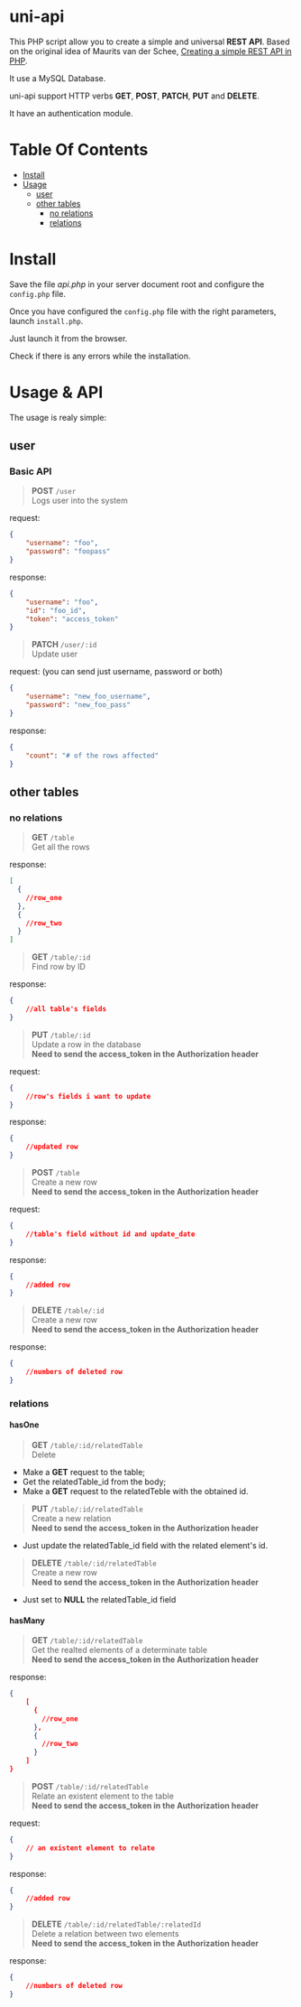 # uni-api
This PHP script allow you to create a simple and universal **REST API**. Based on the
original idea of Maurits van der Schee, 
[Creating a simple REST API in PHP](https://www.leaseweb.com/labs/2015/10/creating-a-simple-rest-api-in-php/ "Creating a simple REST API in PHP").

It use a MySQL Database.

uni-api support HTTP verbs **GET**, **POST**, **PATCH**, **PUT** and **DELETE**.

It have an authentication module.

# Table Of Contents
- [Install](#install)
- [Usage](#usage--api)
	- [user](#user)
	- [other tables](#other-tables)
        - [no relations](#hasone)
        - [relations](#hasmany)

# Install

Save the file *api.php* in your server document root and configure the `config.php` file.

Once you have configured the `config.php` file with the right parameters, launch `install.php`.

Just launch it from the browser.

Check if there is any errors while the installation.

# Usage & API
The usage is realy simple:

## user

### Basic API

> **POST** ```/user``` <br>
Logs user into the system <br>

request: 
```json
{ 
    "username": "foo",
    "password": "foopass"
}
```
response:
```json
{ 
    "username": "foo",
    "id": "foo_id",
    "token": "access_token"
}
```


> **PATCH** ```/user/:id``` <br>
Update user <br>

request: (you can send just username, password or both)
```json
{ 
    "username": "new_foo_username",
    "password": "new_foo_pass"
}
```
response:
```json
{ 
    "count": "# of the rows affected"
}
```

## other tables

### no relations

> **GET** ```/table``` <br>
Get all the rows <br>

response:
```json
[
  { 
    //row_one
  },
  { 
    //row_two
  }
]
```



> **GET** ```/table/:id``` <br>
Find row by ID <br>

response:
```json
{
    //all table's fields
}
```



> **PUT** ```/table/:id``` <br>
Update a row in the database <br>
**Need to send the access_token in the Authorization header** <br>

request: 
```json
{ 
    //row's fields i want to update
}
```
response:
```json
{ 
    //updated row
}
```



> **POST** ```/table``` <br>
Create a new row <br>
**Need to send the access_token in the Authorization header** <br>

request: 
```json
{ 
    //table's field without id and update_date
}
```
response:
```json
{ 
    //added row
}
```


> **DELETE** ```/table/:id``` <br>
Create a new row <br>
**Need to send the access_token in the Authorization header** <br>

response:
```json
{ 
    //numbers of deleted row
}
```

### relations

#### hasOne

> **GET** ```/table/:id/relatedTable``` <br>
Delete <br>

- Make a **GET** request to the table;
- Get the relatedTable_id from the body;
- Make a **GET** request to the relatedTeble with the obtained id.

> **PUT** ```/table/:id/relatedTable``` <br>
Create a new relation <br>
**Need to send the access_token in the Authorization header** <br>

- Just update the relatedTable_id field with the related element's id.

> **DELETE** ```/table/:id/relatedTable``` <br>
Create a new row <br>
**Need to send the access_token in the Authorization header** <br>

- Just set to **NULL** the relatedTable_id field

#### hasMany

> **GET** ```/table/:id/relatedTable``` <br>
Get the realted elements of a determinate table <br>
**Need to send the access_token in the Authorization header** <br>

response:
```json
{ 
    [
      { 
        //row_one
      },
      { 
        //row_two
      }
    ]
}
```


> **POST** ```/table/:id/relatedTable``` <br>
Relate an existent element to the table <br>
**Need to send the access_token in the Authorization header** <br>

request: 
```json
{ 
    // an existent element to relate
}
```
response:
```json
{ 
    //added row
}
```


> **DELETE** ```/table/:id/relatedTable/:relatedId``` <br>
Delete a relation between two elements <br>
**Need to send the access_token in the Authorization header** <br>

response:
```json
{ 
    //numbers of deleted row
}
```
